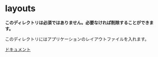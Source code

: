 # layouts

**このディレクトリは必須ではありません。必要なければ削除することができます。**

このディレクトリにはアプリケーションのレイアウトファイルを入れます。

[ドキュメント](https://ja.nuxtjs.org/guide/views#%E3%83%AC%E3%82%A4%E3%82%A2%E3%82%A6%E3%83%88)
